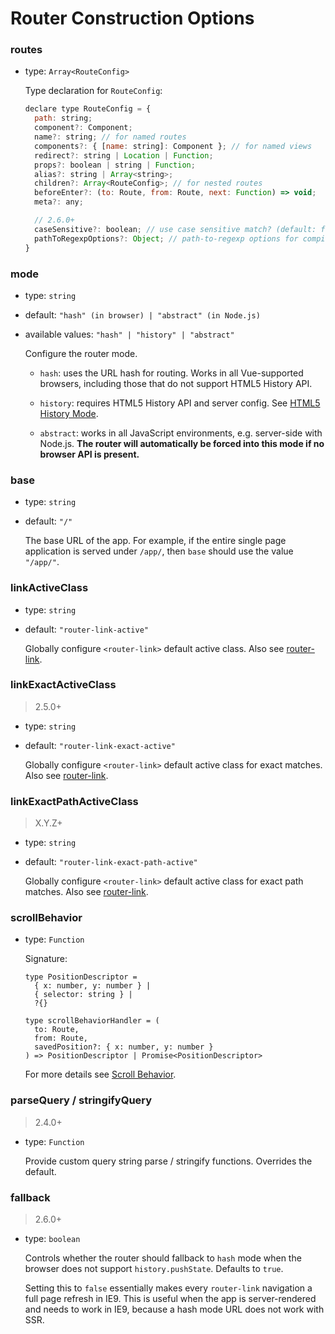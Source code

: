 # Router Construction Options

### routes

- type: `Array<RouteConfig>`

  Type declaration for `RouteConfig`:

  ``` js
  declare type RouteConfig = {
    path: string;
    component?: Component;
    name?: string; // for named routes
    components?: { [name: string]: Component }; // for named views
    redirect?: string | Location | Function;
    props?: boolean | string | Function;
    alias?: string | Array<string>;
    children?: Array<RouteConfig>; // for nested routes
    beforeEnter?: (to: Route, from: Route, next: Function) => void;
    meta?: any;

    // 2.6.0+
    caseSensitive?: boolean; // use case sensitive match? (default: false)
    pathToRegexpOptions?: Object; // path-to-regexp options for compiling regex
  }
  ```

### mode

- type: `string`

- default: `"hash" (in browser) | "abstract" (in Node.js)`

- available values: `"hash" | "history" | "abstract"`

  Configure the router mode.

  - `hash`: uses the URL hash for routing. Works in all Vue-supported browsers, including those that do not support HTML5 History API.

  - `history`: requires HTML5 History API and server config. See [HTML5 History Mode](../essentials/history-mode.md).

  - `abstract`: works in all JavaScript environments, e.g. server-side with Node.js. **The router will automatically be forced into this mode if no browser API is present.**

### base

- type: `string`

- default: `"/"`

  The base URL of the app. For example, if the entire single page application is served under `/app/`, then `base` should use the value `"/app/"`.

### linkActiveClass

- type: `string`

- default: `"router-link-active"`

  Globally configure `<router-link>` default active class. Also see [router-link](router-link.md).

### linkExactActiveClass

> 2.5.0+

- type: `string`

- default: `"router-link-exact-active"`

  Globally configure `<router-link>` default active class for exact matches. Also see [router-link](router-link.md).

### linkExactPathActiveClass

> X.Y.Z+

- type: `string`

- default: `"router-link-exact-path-active"`

  Globally configure `<router-link>` default active class for exact path matches. Also see [router-link](router-link.md).

### scrollBehavior

- type: `Function`

  Signature:

  ```
  type PositionDescriptor =
    { x: number, y: number } |
    { selector: string } |
    ?{}

  type scrollBehaviorHandler = (
    to: Route,
    from: Route,
    savedPosition?: { x: number, y: number }
  ) => PositionDescriptor | Promise<PositionDescriptor>
  ```

  For more details see [Scroll Behavior](../advanced/scroll-behavior.md).

### parseQuery / stringifyQuery

> 2.4.0+

- type: `Function`

  Provide custom query string parse / stringify functions. Overrides the default.

### fallback

> 2.6.0+

- type: `boolean`

  Controls whether the router should fallback to `hash` mode when the browser does not support `history.pushState`. Defaults to `true`.

  Setting this to `false` essentially makes every `router-link` navigation a full page refresh in IE9. This is useful when the app is server-rendered and needs to work in IE9, because a hash mode URL does not work with SSR.
